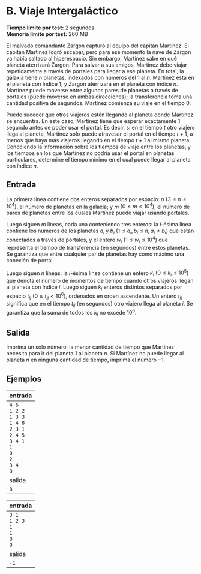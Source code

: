# B. Viaje Intergaláctico

**Tiempo límite por test:** 2 segundos  
**Memoria límite por test:** 260 MB

El malvado comandante Zargon capturó al equipo del capitán Martínez. El capitán Martínez logró escapar, pero para ese momento la nave de Zargon ya había saltado al hiperespacio. Sin embargo, Martínez sabe en qué planeta aterrizará Zargon. Para salvar a sus amigos, Martínez debe viajar repetidamente a través de portales para llegar a ese planeta. En total, la galaxia tiene $n$ planetas, indexados con números del $1$ al $n$. Martínez está en el planeta con índice $1$, y Zargon aterrizará en el planeta con índice $n$. Martínez puede moverse entre algunos pares de planetas a través de portales (puede moverse en ambas direcciones); la transferencia toma una cantidad positiva de segundos. Martínez comienza su viaje en el tiempo $0$.

Puede suceder que otros viajeros estén llegando al planeta donde Martínez se encuentra. En este caso, Martínez tiene que esperar exactamente 1 segundo antes de poder usar el portal. Es decir, si en el tiempo $t$ otro viajero llega al planeta, Martínez solo puede atravesar el portal en el tiempo $t + 1$, a menos que haya más viajeros llegando en el tiempo $t + 1$ al mismo planeta. Conociendo la información sobre los tiempos de viaje entre los planetas, y los tiempos en los que Martínez no podría usar el portal en planetas particulares, determine el tiempo mínimo en el cual puede llegar al planeta con índice $n$.

## Entrada

La primera línea contiene dos enteros separados por espacio: $n$ $(3 \leq n \leq 10^4)$, el número de planetas en la galaxia; y $m$ $(0 \leq m \leq 10^4)$, el número de pares de planetas entre los cuales Martínez puede viajar usando portales.

Luego siguen $m$ líneas, cada una conteniendo tres enteros: la $i$-ésima línea contiene los números de los planetas $a_i$ y $b_i$ $(1 \leq a_i, b_i \leq n, a_i \neq b_i)$ que están conectados a través de portales, y el entero $w_i$ $(1 \leq w_i \leq 10^4)$ que representa el tiempo de transferencia (en segundos) entre estos planetas. Se garantiza que entre cualquier par de planetas hay como máximo una conexión de portal.

Luego siguen $n$ líneas: la $i$-ésima línea contiene un entero $k_i$ $(0 \leq k_i \leq 10^5)$ que denota el número de momentos de tiempo cuando otros viajeros llegan al planeta con índice $i$. Luego siguen $k_i$ enteros distintos separados por espacio $t_{ij}$ $(0 \leq t_{ij} < 10^6)$, ordenados en orden ascendente. Un entero $t_{ij}$ significa que en el tiempo $t_{ij}$ (en segundos) otro viajero llega al planeta $i$. Se garantiza que la suma de todos los $k_i$ no excede $10^6$.

## Salida

Imprima un solo número: la menor cantidad de tiempo que Martínez necesita para ir del planeta $1$ al planeta $n$. Si Martínez no puede llegar al planeta $n$ en ninguna cantidad de tiempo, imprima el número $-1$.

## Ejemplos

| entrada |
|---------|
| `4 6`<br>`1 2 2`<br>`1 3 3`<br>`1 4 8`<br>`2 3 1`<br>`2 4 5`<br>`3 4 1`<br>`1`<br>`0`<br>`2`<br>`3 4`<br>`0` | 
| salida |
| `8` |

| entrada |
|---------|
| `3 1`<br>`1 2 3`<br>`1`<br>`1`<br>`0`<br>`0` | 
| salida |
| `-1` |

